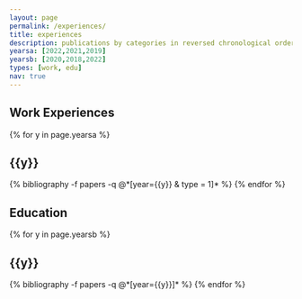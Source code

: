 ```yaml
---
layout: page
permalink: /experiences/
title: experiences
description: publications by categories in reversed chronological order. generated by jekyll-scholar.
yearsa: [2022,2021,2019]
yearsb: [2020,2018,2022]
types: [work, edu]
nav: true
---
```


<div class="publications">
<h2 class="category">Work Experiences</h2>
{% for y in page.yearsa %}
  <h2 class="year">{{y}}</h2>
  {% bibliography -f papers -q @*[year={{y}} & type = 1]* %}
{% endfor %}

</div>

<div class="publications">
<h2 class="category">Education</h2>
{% for y in page.yearsb %}
  <h2 class="year">{{y}}</h2>
  {% bibliography -f papers -q @*[year={{y}}]* %}
{% endfor %}

</div>

